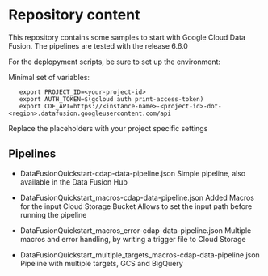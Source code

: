 # Repository content
This repository contains some samples to start with Google Cloud Data Fusion.
The pipelines are tested with the release 6.6.0


For the deplopyment scripts, be sure to set up the environment:

Minimal set of variables:
```
   export PROJECT_ID=<your-project-id>
   export AUTH_TOKEN=$(gcloud auth print-access-token)
   export CDF_API=https://<instance-name>-<project-id>-dot-<region>.datafusion.googleusercontent.com/api
```

Replace the placeholders with your project specific settings
  
## Pipelines

* DataFusionQuickstart-cdap-data-pipeline.json
   Simple pipeline, also available in the Data  Fusion Hub

* DataFusionQuickstart_macros-cdap-data-pipeline.json
   Added Macros for the input Cloud Storage Bucket
   Allows to set the input path before running the pipeline
  
* DataFusionQuickstart_macros_error-cdap-data-pipeline.json
   Multiple macros and error handling, by writing a trigger file to Cloud Storage
 
* DataFusionQuickstart_multiple_targets_macros-cdap-data-pipeline.json 
   Pipeline with multiple targets, GCS and BigQuery
  
